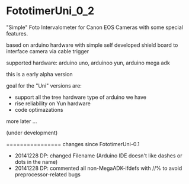 FototimerUni_0_2
================

"Simple" Foto Intervalometer for Canon EOS Cameras with some special features.

based on arduino hardware with simple self developed shield board to interface camera via cable trigger

supported hardware: arduino uno, arduinoo yun, arduino mega adk

this is a early alpha version 

goal for the "Uni" versions are:
- support all the tree hardware type of arduino we have
- rise reliability on Yun hardware
- code optimazations

more later ...

(under development)

================
changes since FototimerUni-0.1
- 20141228 DP: changed Filename (Arduino IDE doesn't like dashes or dots in the name)
- 20141228 DP: commented all non-MegaADK-ifdefs with //% to avoid preprocessor-related bugs
